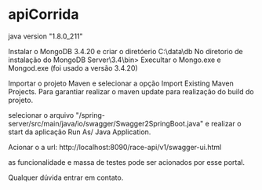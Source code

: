 # apiCorrida

java version "1.8.0_211"

Instalar o MongoDB 3.4.20 e criar o diretóerio C:\data\db
No diretorio de instalação do MongoDB Server\3.4\bin> Execultar o Mongo.exe e Mongod.exe (foi usado a versão 3.4.20)

Importar o projeto Maven e selecionar a opção Import Existing Maven Projects. Para garantiar realizar o maven update para realização do build do projeto.

selecionar o arquivo "/spring-server/src/main/java/io/swagger/Swagger2SpringBoot.java" e realizar o start da aplicação Run As/ Java Application.

Acionar o a url: http://localhost:8090/race-api/v1/swagger-ui.html

as funcionalidade e massa de testes pode ser acionados por esse portal.



Qualquer dúvida entrar em contato.
